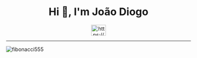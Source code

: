 <h1 align="center">Hi 👋, I'm João Diogo</h1>

<p align="middle">
  <a href="https://www.linkedin.com/in/jo%C3%A3o-freitas-branco/" target_="blank">
<img align="center" src="https://raw.githubusercontent.com/rahuldkjain/github-profile-readme-generator/master/src/images/icons/Social/linked-in-alt.svg" alt="https://www.linkedin.com/in/jo%c3%a3o-branco-284567200/" height="30" width="40" /></a>
</p>
<hr>
<p><img align="center" src="https://github-readme-stats.vercel.app/api/top-langs?username=fibonacci555&show_icons=true&locale=en&layout=compact" alt="fibonacci555" /></p>



